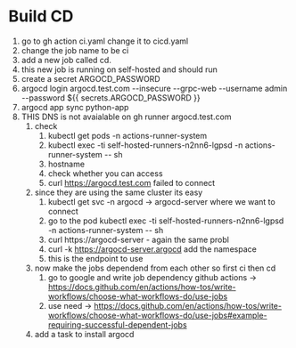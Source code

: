 # Build CD
1. go to gh action ci.yaml change it to cicd.yaml
2. change the job name to be ci
3. add a new job called cd.
4. this new job is running on self-hosted and should run 
5. create a secret ARGOCD_PASSWORD
6. argocd login argocd.test.com --insecure --grpc-web --username admin --password ${{ secrets.ARGOCD_PASSWORD }} 
7. argocd app sync python-app
8. THIS DNS is not avaialable on gh runner argocd.test.com 
   1. check
      1. kubectl get pods -n actions-runner-system 
      2. kubectl exec -ti self-hosted-runners-n2nn6-lgpsd -n actions-runner-system -- sh
      3. hostname 
      4. check whether you can access 
      5. curl https://argocd.test.com 
         failed to connect
   2. since they are using the same cluster its easy
      1. kubectl get svc -n argocd -> argocd-server where we want to connect
      2. go to the pod  kubectl exec -ti self-hosted-runners-n2nn6-lgpsd -n actions-runner-system -- sh
      3.  curl https://argocd-server - again the same probl
      4. curl -k https://argocd-server.argocd  add the namespace
      5. this is the endpoint to use
   3. now make the jobs dependend from each other so first ci then cd 
      1. go to google and write job dependency github actions -> https://docs.github.com/en/actions/how-tos/write-workflows/choose-what-workflows-do/use-jobs
      2. use need -> https://docs.github.com/en/actions/how-tos/write-workflows/choose-what-workflows-do/use-jobs#example-requiring-successful-dependent-jobs
   4. add a task to install argocd
      
